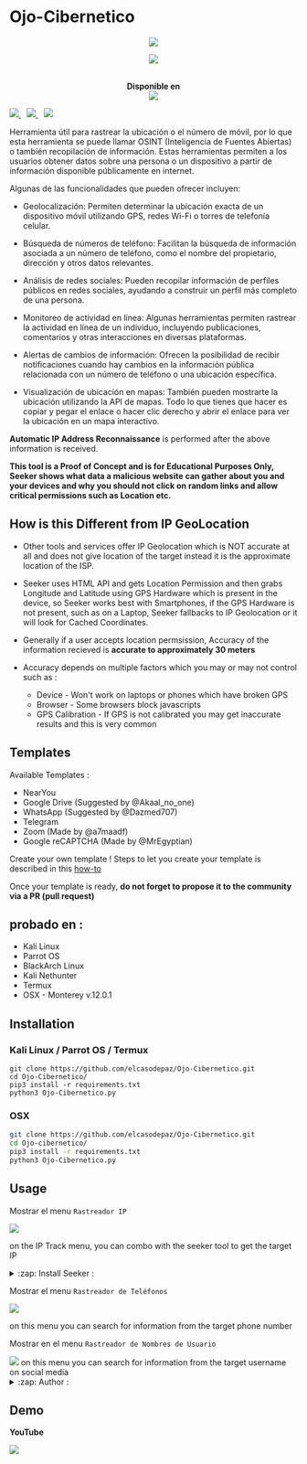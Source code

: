 # Ojo-Cibernetico
<p align="center"><img src="https://imgur.com/EtceBhk.png"></p>

<p align="center">
    <a href="https://twitter.com/CyberEy3z">
      <img src="https://img.shields.io/badge/-TWITTER-black?logo=twitter&style=for-the-badge">
    </a>
    </a>
</p>

<p align="center">
  <br>
  <b>Disponible en</b>
  <br>
  <img src="https://imgur.com/1gjFW9H.png  ">
</p>

<p>
  <a style="margin-right: 10px;" href="https://github.com/elcasodepaz/Ojo-Cibernetico#instalaciónn">
    <img src="https://dabuttonfactory.com/button.png?t=INSTALL&f=Open+Sans&ts=15&tc=000&hp=25&vp=10&c=5&bgt=unicolored&bgc=00e2ff">
  </a>
  <a style="margin-right: 10px;" href="https://github.com/elcasodepaz/Ojo-Cibernetico#usage">
    <img src="https://dabuttonfactory.com/button.png?t=USAGE&f=Open+Sans&ts=15&tc=000&hp=25&vp=10&c=5&bgt=unicolored&bgc=00e2ff">
  </a>
  <a href="https://github.com/elcasodepaz/Ojo-Cibernetico#demo">
    <img src="https://dabuttonfactory.com/button.png?t=DEMO&f=Open+Sans&ts=15&tc=000&hp=25&vp=10&c=5&bgt=unicolored&bgc=00e2ff">
  </a>
</p>

Herramienta útil para rastrear la ubicación o el número de móvil, por lo que esta herramienta se puede llamar OSINT (Inteligencia de Fuentes Abiertas) o también recopilación de información. Estas herramientas permiten a los usuarios obtener datos sobre una persona o un dispositivo a partir de información disponible públicamente en internet.

Algunas de las funcionalidades que pueden ofrecer incluyen:


* Geolocalización: Permiten determinar la ubicación exacta de un dispositivo móvil utilizando GPS, redes Wi-Fi o torres de telefonía celular.

* Búsqueda de números de teléfono: Facilitan la búsqueda de información asociada a un número de teléfono, como el nombre del propietario, dirección y otros datos relevantes.

* Análisis de redes sociales: Pueden recopilar información de perfiles públicos en redes sociales, ayudando a construir un perfil más completo de una persona.

* Monitoreo de actividad en línea: Algunas herramientas permiten rastrear la actividad en línea de un individuo, incluyendo publicaciones, comentarios y otras interacciones en diversas plataformas.

* Alertas de cambios de información: Ofrecen la posibilidad de recibir notificaciones cuando hay cambios en la información pública relacionada con un número de teléfono o una ubicación específica.

* Visualización de ubicación en mapas: También pueden mostrarte la ubicación utilizando la API de mapas. Todo lo que tienes que hacer es copiar y pegar el enlace o hacer clic derecho y abrir el enlace para ver la ubicación en un mapa interactivo.
  

**Automatic IP Address Reconnaissance** is performed after the above information is received.

**This tool is a Proof of Concept and is for Educational Purposes Only, Seeker shows what data a malicious website can gather about you and your devices and why you should not click on random links and allow critical permissions such as Location etc.**

## How is this Different from IP GeoLocation

* Other tools and services offer IP Geolocation which is NOT accurate at all and does not give location of the target instead it is the approximate location of the ISP.

* Seeker uses HTML API and gets Location Permission and then grabs Longitude and Latitude using GPS Hardware which is present in the device, so Seeker works best with Smartphones, if the GPS Hardware is not present, such as on a Laptop, Seeker fallbacks to IP Geolocation or it will look for Cached Coordinates.  

* Generally if a user accepts location permsission, Accuracy of the information recieved is **accurate to approximately 30 meters**

* Accuracy depends on multiple factors which you may or may not control such as :
  * Device - Won't work on laptops or phones which have broken GPS
  * Browser - Some browsers block javascripts
  * GPS Calibration - If GPS is not calibrated you may get inaccurate results and this is very common

## Templates

Available Templates : 

* NearYou
* Google Drive (Suggested by @Akaal_no_one)
* WhatsApp (Suggested by @Dazmed707)
* Telegram
* Zoom (Made by @a7maadf)
* Google reCAPTCHA (Made by @MrEgyptian)

Create your own template ! 
Steps to let you create your template is described in this [how-to](./createTemplate.md)

Once your template is ready, **do not forget to propose it to the community via a PR (pull request)**

## probado en :

* Kali Linux
* Parrot OS
* BlackArch Linux
* Kali Nethunter
* Termux
* OSX - Monterey v.12.0.1

## Installation

### Kali Linux / Parrot OS / Termux

```
git clone https://github.com/elcasodepaz/Ojo-Cibernetico.git
cd Ojo-Cibernetico/
pip3 install -r requirements.txt
python3 Ojo-Cibernetico.py
```

### OSX
```bash
git clone https://github.com/elcasodepaz/Ojo-Cibernetico.git
cd Ojo-cibernetico/
pip3 install -r requirements.txt
python3 Ojo-Cibernetico.py
````

## Usage
Mostrar el menu ```Rastreador IP```

<img src="https://imgur.com/1r1haff.png" />

on the IP Track menu, you can combo with the seeker tool to get the target IP
<details>
<summary>:zap: Install Seeker :</summary>
- <strong><a href="https://github.com/thewhiteh4t/seeker">Get Seeker</a></strong>
</details>

Mostrar el menu ```Rastreador de Teléfonos```

<img src="https://imgur.com/8vvSM8o.png" />

on this menu you can search for information from the target phone number

Mostrar en el menu ```Rastreador de Nombres de Usuario```
 
<img src="https://imgur.com/BPZSXae.png"/>
on this menu you can search for information from the target username on social media

<details>
<summary>:zap: Author :</summary>
- <strong><a href="https://github.com/HunxByts">HunxByts</a></strong>
</details>


## Demo

**YouTube**

<a href="https://odysee.com/@thewhiteh4t:2/seeker_v126_demo:e">
  <img src="https://thumbnails.odycdn.com/optimize/s:1024:768/quality:85/plain/https://thumbs.odycdn.com/5ce9ed06e0ce8a995987dba0949dbc9a.webp">
</a>
